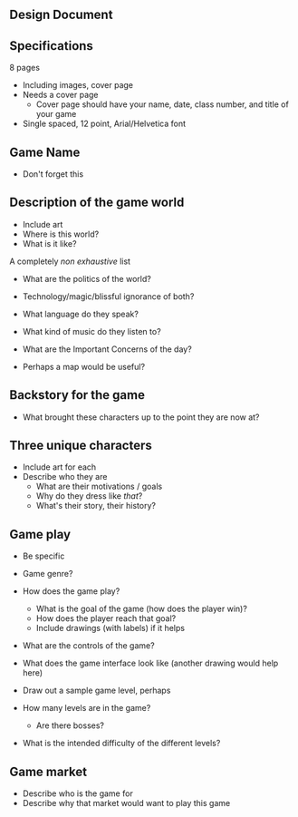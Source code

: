 Design Document
---------------------------------


Specifications
-----------------------------------

8 pages

- Including images, cover page
- Needs a cover page
	- Cover page should have your name, date, class number, and title of your game
- Single spaced, 12 point, Arial/Helvetica font

Game Name
-----------------------------------

- Don't forget this

Description of the game world
------------------------------------

- Include art
- Where is this world?
- What is it like?

A completely *non exhaustive* list

- What are the politics of the world?
- Technology/magic/blissful ignorance of both?
- What language do they speak?
- What kind of music do they listen to?
- What are the Important Concerns of the day?

- Perhaps a map would be useful?

Backstory for the game
------------------------------------

- What brought these characters up to the point they are now at?


Three unique characters
-------------------------------------	

- Include art for each
- Describe who they are
	- What are their motivations / goals
	- Why do they dress like *that*?
	- What's their story,  their history?

Game play
-------------------------------------

- Be specific

- Game genre?

- How does the game play?
	- What is the goal of the game (how does the player win)?
	- How does the player reach that goal?
	- Include drawings (with labels) if it helps
- What are the controls of the game?
- What does the game interface look like (another drawing would help here)
- Draw out a sample game level, perhaps
- How many levels are in the game?
	- Are there bosses?
- What is the intended difficulty of the different levels?

Game market
--------------------------------------

- Describe who is the game for
- Describe why that market would want to play this game